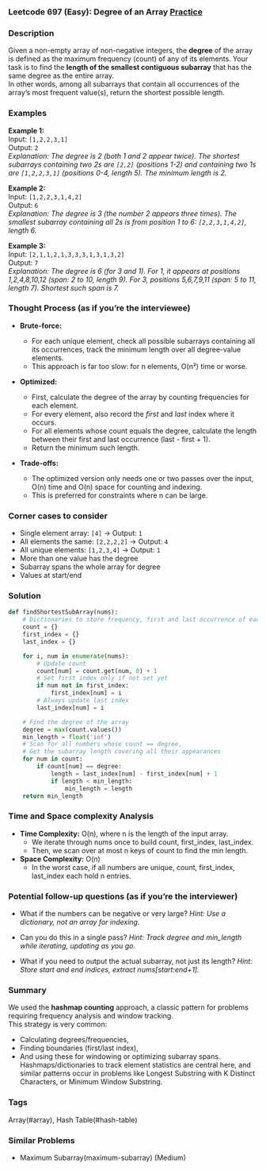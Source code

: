 ### Leetcode 697 (Easy): Degree of an Array [Practice](https://leetcode.com/problems/degree-of-an-array)

### Description  
Given a non-empty array of non-negative integers, the **degree** of the array is defined as the maximum frequency (count) of any of its elements. Your task is to find the **length of the smallest contiguous subarray** that has the same degree as the entire array.  
In other words, among all subarrays that contain all occurrences of the array’s most frequent value(s), return the shortest possible length.

### Examples  

**Example 1:**  
Input: `[1,2,2,3,1]`  
Output: `2`  
*Explanation: The degree is 2 (both 1 and 2 appear twice). The shortest subarrays containing two 2s are `[2,2]` (positions 1-2) and containing two 1s are `[1,2,2,3,1]` (positions 0-4, length 5). The minimum length is 2.*

**Example 2:**  
Input: `[1,2,2,3,1,4,2]`  
Output: `6`  
*Explanation: The degree is 3 (the number 2 appears three times). The smallest subarray containing all 2s is from position 1 to 6: `[2,2,3,1,4,2]`, length 6.*

**Example 3:**  
Input: `[2,1,1,2,1,3,3,3,1,3,1,3,2]`  
Output: `7`  
*Explanation: The degree is 6 (for 3 and 1). For 1, it appears at positions 1,2,4,8,10,12 (span: 2 to 10, length 9). For 3, positions 5,6,7,9,11 (span: 5 to 11, length 7). Shortest such span is 7.*

### Thought Process (as if you’re the interviewee)  
- **Brute-force:**  
  - For each unique element, check all possible subarrays containing all its occurrences, track the minimum length over all degree-value elements.
  - This approach is far too slow: for n elements, O(n²) time or worse.

- **Optimized:**  
  - First, calculate the degree of the array by counting frequencies for each element.
  - For every element, also record the *first* and *last* index where it occurs.
  - For all elements whose count equals the degree, calculate the length between their first and last occurrence (last - first + 1).
  - Return the minimum such length.

- **Trade-offs:**  
  - The optimized version only needs one or two passes over the input, O(n) time and O(n) space for counting and indexing.  
  - This is preferred for constraints where n can be large.

### Corner cases to consider  
- Single element array: `[4]` → Output: `1`
- All elements the same: `[2,2,2,2]` → Output: `4`
- All unique elements: `[1,2,3,4]` → Output: `1`
- More than one value has the degree
- Subarray spans the whole array for degree
- Values at start/end

### Solution

```python
def findShortestSubArray(nums):
    # Dictionaries to store frequency, first and last occurrence of each number
    count = {}
    first_index = {}
    last_index = {}

    for i, num in enumerate(nums):
        # Update count
        count[num] = count.get(num, 0) + 1
        # Set first index only if not set yet
        if num not in first_index:
            first_index[num] = i
        # Always update last index
        last_index[num] = i

    # Find the degree of the array
    degree = max(count.values())
    min_length = float('inf')
    # Scan for all numbers whose count == degree,
    # Get the subarray length covering all their appearances
    for num in count:
        if count[num] == degree:
            length = last_index[num] - first_index[num] + 1
            if length < min_length:
                min_length = length
    return min_length
```

### Time and Space complexity Analysis  

- **Time Complexity:** O(n), where n is the length of the input array.
  - We iterate through nums once to build count, first_index, last_index.
  - Then, we scan over at most n keys of count to find the min length.
- **Space Complexity:** O(n)
  - In the worst case, if all numbers are unique, count, first_index, last_index each hold n entries.

### Potential follow-up questions (as if you’re the interviewer)  

- What if the numbers can be negative or very large?
  *Hint: Use a dictionary, not an array for indexing.*

- Can you do this in a single pass?
  *Hint: Track degree and min_length while iterating, updating as you go.*

- What if you need to output the actual subarray, not just its length?
  *Hint: Store start and end indices, extract nums[start:end+1].*

### Summary
We used the **hashmap counting** approach, a classic pattern for problems requiring frequency analysis and window tracking.  
This strategy is very common:  
- Calculating degrees/frequencies,  
- Finding boundaries (first/last index),  
- And using these for windowing or optimizing subarray spans.  
Hashmaps/dictionaries to track element statistics are central here, and similar patterns occur in problems like Longest Substring with K Distinct Characters, or Minimum Window Substring.

### Tags
Array(#array), Hash Table(#hash-table)

### Similar Problems
- Maximum Subarray(maximum-subarray) (Medium)